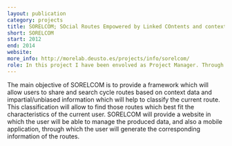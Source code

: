 ```yaml
--- 
layout: publication
category: projects
title: SORELCOM; SOcial Routes Empowered by Linked COntents and context Mining
short: SORELCOM
start: 2012
end: 2014
website: 
more_info: http://morelab.deusto.es/projects/info/sorelcom/
role: In this project I have been envolved as Project Manager. Through this position I have helped in the requisites collection process and in the whole platform design. Besides, I've carried out most of the semantic modelling and representation of the necessary knowledge involved in the project, including users, routes, planifications, and so on.
--- 
```


The main objective of SORELCOM is to provide a framework which will allow users to share and search cycle routes based on context data and impartial/unbiased information which will help to classify the current route. This classification will allow to find those routes which best fit the characteristics of the current user. SORELCOM will provide a website in which the user will be able to manage the produced data, and also a mobile application, through which the user will generate the corresponding information of the routes.
